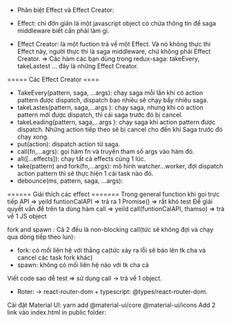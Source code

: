 - Phân biệt Effect và Effect Creator:

- Effect: chỉ đởn giản là một javascript object có chứa thông tin để saga middleware biết cần phải làm gì.
- Effect Creator: là một fuction trả về một Effect. Và nó không thực thi Effect này, người thực thi là saga middleware, chứ không phải Effect Creator.
  => Các hàm các bạn dùng trong redux-saga: takeEvery, takeLastest ... đây là những Effect Creator.

===== Các Effect Creator ====

- TakeEvery(pattern, saga, ...args): chạy saga mỗi lần khi có action pattern được dispatch, dispatch bao nhiêu sẽ chạy bấy nhiêu saga.
- takeLastes(pattern, saga,...args ): chạy saga, nhưng khi có action pattern mới được dispatch, thì cái saga trước đó bị cancel.
- takeLeading(pattern, saga,...args ): chạy saga khi action pattern được dispatch. Những action tiếp theo sẽ bị cancel cho đến khi Saga trước đó chạy xong.
- put(action): dispatch action từ saga.
- call(fn,...agrs): gọi hàm fn và truyền tham số args vào hàm đó.
- all([...effects]): chạy tất cả effects cùng 1 lúc.
- take(pattern) and fork(fn,...args): mô hình watcher...worker, đợi dispatch action pattern thì sẽ thực hiện 1 cái task nào đó.
- debounce(ms, pattern, saga, ...args):

====== Giải thích các effect =======
Trong general function khi gọi trực tiếp API => yeild funtionCalAPI => trả ra 1 Promise() => rất khó test
Để giải quyết vấn đề trên ta dùng hàm call => yeild call(funtionCalAPI, thamso) => trả về 1 JS object

fork and spawn : Cả 2 đều là non-blocking call(tức sẽ không đợi và chạy qua dòng tiếp theo lun):

- fork: có mối liên hệ với thằng ca(tức xảy ra lỗi sẽ báo lên tk cha và cancel các task fork khác)
- spawn: không có mối liên hệ nào với tk cha cả

Viết code sao dễ test => sử dụng call -> trả về 1 object.

- Roter: -> react-router-dom + typescript: @types/react-router-dom.

Cài đặt Material UI: yarn add @material-ui/core @material-ui/icons
Add 2 link vào index.html in public folder:

  <link rel="stylesheet" href="https://fonts.googleapis.com/css?family=Roboto:300,400,500,700&display=swap" />
  <link rel="stylesheet" href="https://fonts.googleapis.com/icon?family=Material+Icons" />
